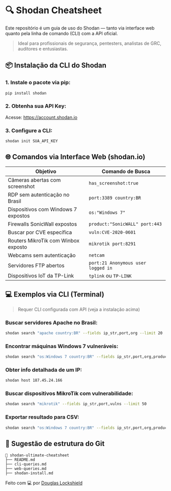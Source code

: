 # 🔍 Shodan Cheatsheet

Este repositório é um guia de uso do Shodan — tanto via interface web quanto pela linha de comando (CLI) com a API oficial.

> Ideal para profissionais de segurança, pentesters, analistas de GRC, auditores e entusiastas.

## 📦 Instalação da CLI do Shodan

### 1. Instale o pacote via pip:
```bash
pip install shodan
```

### 2. Obtenha sua API Key:
Acesse: https://account.shodan.io

### 3. Configure a CLI:
```bash
shodan init SUA_API_KEY
```

## 🌐 Comandos via Interface Web (shodan.io)

| Objetivo                                   | Comando de Busca                                |
|-------------------------------------------|-------------------------------------------------|
| Câmeras abertas com screenshot            | `has_screenshot:true`                           |
| RDP sem autenticação no Brasil            | `port:3389 country:BR`                          |
| Dispositivos com Windows 7 expostos       | `os:"Windows 7"`                                |
| Firewalls SonicWall expostos              | `product:"SonicWALL" port:443`                  |
| Buscar por CVE específica                 | `vuln:CVE-2020-0601`                            |
| Routers MikroTik com Winbox exposto       | `mikrotik port:8291`                            |
| Webcams sem autenticação                  | `netcam`                                        |
| Servidores FTP abertos                    | `port:21 Anonymous user logged in`              |
| Dispositivos IoT da TP-Link               | `tplink` ou `TP-LINK`                           |

## 💻 Exemplos via CLI (Terminal)

> Requer CLI configurada com API (veja a instalação acima)

### Buscar servidores Apache no Brasil:
```bash
shodan search "apache country:BR" --fields ip_str,port,org --limit 20
```

### Encontrar máquinas Windows 7 vulneráveis:
```bash
shodan search "os:Windows 7 country:BR" --fields ip_str,port,org,product,version,vulns --limit 20
```

### Obter info detalhada de um IP:
```bash
shodan host 187.45.24.166
```

### Buscar dispositivos MikroTik com vulnerabilidade:
```bash
shodan search "mikrotik" --fields ip_str,port,vulns --limit 50
```

### Exportar resultado para CSV:
```bash
shodan search "os:Windows 7 country:BR" --fields ip_str,port,org,product,version,vulns --limit 100 > resultado.csv
```

## 📁 Sugestão de estrutura do Git
```
📁 shodan-ultimate-cheatsheet
├── README.md
├── cli-queries.md
├── web-queries.md
├── shodan-install.md
```

Feito com 💻 por [Douglas Lockshield](https://github.com/DougLockshield)

